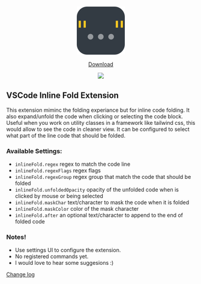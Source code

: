 <p align="center">
    <img src="./res/icon.png" width="128" />
</p>

<p align="center"> 
<a href="https://marketplace.visualstudio.com/items?itemName=moalamri.inline-fold"> Download</a>
</p>

<p align="center">
    <img src="./res/carbon.png" />
</p>


## VSCode Inline Fold Extension

This extension miminc the folding experiance but for inline code folding.
It also expand/unfold the code when clicking or selecting the code block. 
Useful when you work on utility classes in a framework like tailwind css, this would allow to see the code in cleaner view. It can be configured to select what part of the line code that should be folded.

### Available Settings:
- `inlineFold.regex` regex to match the code line
- `inlineFold.regexFlags` regex flags
- `inlineFold.regexGroup` regex group that match the code that should be folded
- `inlineFold.unfoldedOpacity` opacity of the unfolded code when is clicked by mouse or being selected
- `inlineFold.maskChar` text/character to mask the code when it is folded
- `inlineFold.maskColor` color of the mask character
- `inlineFold.after` an optional text/character to append to the end of folded code

### Notes!
- Use settings UI to configure the extension.
- No registered commands yet.
- I would love to hear some suggesions :)


<a href="CHANGELOG.md"> Change log</a>